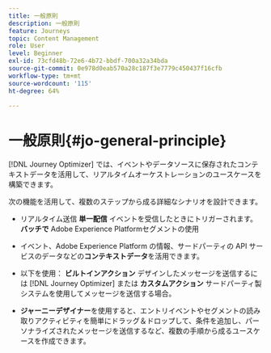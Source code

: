 ```yaml
---
title: 一般原則
description: 一般原則
feature: Journeys
topic: Content Management
role: User
level: Beginner
exl-id: 73cfd48b-72e6-4b72-bbdf-700a32a34bda
source-git-commit: 0e978d0eab570a28c187f3e7779c450437f16cfb
workflow-type: tm+mt
source-wordcount: '115'
ht-degree: 64%

---
```


# 一般原則{#jo-general-principle}

[!DNL Journey Optimizer] では、イベントやデータソースに保存されたコンテキストデータを活用して、リアルタイムオーケストレーションのユースケースを構築できます。

次の機能を活用して、複数のステップから成る詳細なシナリオを設計できます。

* リアルタイム送信 **単一配信** イベントを受信したときにトリガーされます。 **バッチで** Adobe Experience Platformセグメントの使用

* イベント、Adobe Experience Platform の情報、サードパーティの API サービスのデータなどの&#x200B;**コンテキストデータ**&#x200B;を活用できます。

* 以下を使用： **ビルトインアクション** デザインしたメッセージを送信するには [!DNL Journey Optimizer] または **カスタムアクション** サードパーティ製システムを使用してメッセージを送信する場合。

* **ジャーニーデザイナー**&#x200B;を使用すると、エントリイベントやセグメントの読み取りアクティビティを簡単にドラッグ＆ドロップして、条件を追加し、パーソナライズされたメッセージを送信するなど、複数の手順から成るユースケースを作成できます。
